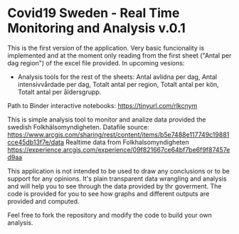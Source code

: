 # Covid19 Sweden - Real Time Monitoring and Analysis v.0.1
This is the first version of the application. Very basic funcionality is implemented and at the moment only reading from the first sheet ("Antal per dag region") of the excel file provided.
In upcoming vesions:
 - Analysis tools for the rest of the sheets: Antal avlidna per dag, Antal intensivvårdade per dag, Totalt antal per region,     Totalt antal per kön, Totalt antal per åldersgrupp.

Path to Binder interactive notebooks:
https://tinyurl.com/rlkcnym
 
 This is simple analysis tool to monitor and analize data provided the swedish Folkhälsomyndigheten.
 Datafile source: https://www.arcgis.com/sharing/rest/content/items/b5e7488e117749c19881cce45db13f7e/data
 Realtime data from Folkhalsomyndigheten https://experience.arcgis.com/experience/09f821667ce64bf7be6f9f87457ed9aa
 
This application is not intended to be used to draw any conclusions or to be support for any opinions. It's plain transparent data wrangling and analysis and will help you to see through the data provided by thr goverment. The code is provided for you to see how graphs and different outputs are provided and computed.

Feel free to fork the repository and modify the code to build your own analysis.
